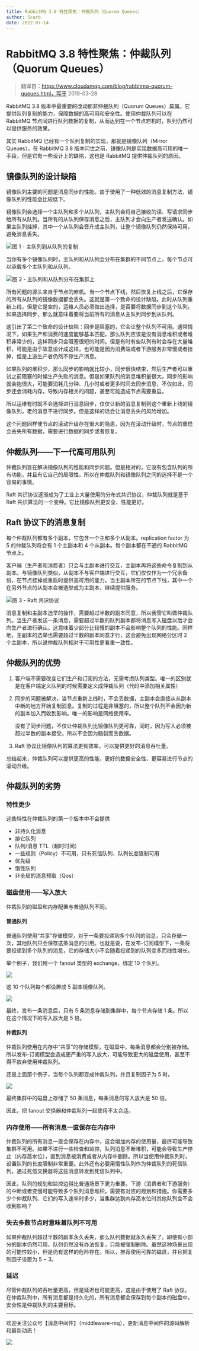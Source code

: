```yaml
---
title: RabbitMQ 3.8 特性聚焦：仲裁队列（Quorum Queues）
author: Scarb
date: 2022-07-14
---
```


# RabbitMQ 3.8 特性聚焦：仲裁队列（Quorum Queues）

> 翻译自：https://www.cloudamqp.com/blog/rabbitmq-quorum-queues.html，写于 2019-03-28

RabbitMQ 3.8 版本中最重要的改动那非仲裁队列（Quorum Queues）莫属。它提供队列复制的能力，保障数据的高可用和安全性。使用仲裁队列可以在 RabbitMQ 节点间进行队列数据的复制，从而达到在一个节点宕机时，队列仍然可以提供服务的效果。

其实 RabbitMQ 已经有一个队列复制的实现，那就是镜像队列（Mirror Queues）。在 RabbitMQ 3.8 版本问世之前，镜像队列是实现数据高可用的唯一手段，但是它有一些设计上的缺陷，这也是 RabbitMQ 提供仲裁队列的原因。

## 镜像队列的设计缺陷

镜像队列主要的问题是消息同步的性能。由于使用了一种低效的消息复制方法，镜像队列的性能会比较低下。

镜像队列会选择一个主队列和多个从队列，主队列会将自己接收的读、写请求同步给所有从队列。当所有的从队列保存消息之后，主队列才会向生产者发送确认。如果主队列挂掉，其中一个从队列会晋升成主队列，让整个镜像队列仍然保持可用，避免消息丢失。

![图 1 - 主队列到从队列的复制](https://scarb-images.oss-cn-hangzhou.aliyuncs.com/img/202207142159934.png)

当你有多个镜像队列时，主队列和从队列会分布在集群的不同节点上，每个节点可以承载多个主队列和从队列。

![图 2 - 主队列和从队列分布在集群上](https://scarb-images.oss-cn-hangzhou.aliyuncs.com/img/202207142159594.png)

所有问题的源头来自于节点的宕机。当一个节点下线，然后恢复上线之后，它保存的所有从队列的镜像数据都会丢失。这就是第一个致命的设计缺陷。此时从队列重新上线，但是它是空的，运维人员必须做出选择，是否要将数据同步到这个队列。如果选择同步，那么就意味着要将当前所有的消息从主队列同步到从队列。

这引出了第二个致命的设计缺陷：同步是阻塞的，它会让整个队列不可用。通常情况下，如果生产和消费的速度能够基本匹配，那么队列应该是没有消息堆积或者堆积非常少的，这样同步只会阻塞很短的时间。但是有时有些队列有时会存在大量堆积，可能是由于故意设计成这样，也可能是因为消费端或者下游服务非常慢或者挂掉，但是上游生产者仍然不停生产消息。

如果队列的堆积少，那么同步的影响就比较小，同步很快结束，然后生产者可以重试之前阻塞的时候生产失败的消息。但是如果队列的消息堆积量很大，同步的影响就会抱很大，可能要消耗几分钟、几小时或者更多时间去同步消息，不仅如此，同步还会消耗内存，导致内存相关的问题，甚至可能造成节点需要重启。

所以运维有时就不会选择进行消息同步，仅仅让新的消息复制到这个重新上线的镜像队列，老的消息不进行同步。但是这样的话会让消息丢失的风险增加。

这个问题同样使节点的滚动升级存在很大的隐患，因为在滚动升级时，节点的重启会丢失所有数据，需要进行数据的同步或者恢复。

## 仲裁队列——下一代高可用队列

仲裁队列旨在解决镜像队列的性能和同步问题。但是相对的，它没有包含队列的所有功能，并且有它自己的局限性。所以在仲裁队列和镜像队列之间的选择不是一个容易的事情。

Raft 共识协议逐渐成为了工业上大量使用的分布式共识协议，仲裁队列就是基于 Raft 共识算法的一个变种。它比镜像队列更安全、性能更好。

## Raft 协议下的消息复制

每个仲裁队列都有多个副本，它包含一个主和多个从副本。replication factor 为 5 的仲裁队列将会有 1 个主副本和 4 个从副本。每个副本都在不通的 RabbitMQ 节点上。

客户端（生产者和消费者）只会与主副本进行交互，主副本再将这些命令复制到从副本。与镜像队列类似，从副本不与客户端进行交互，它们仅仅作为一个冗余备份，在节点挂掉或重启时提供高可用的能力。当主副本所在的节点下线，其中一个在另外节点的从副本会被选举成为主副本，继续提供服务。

![图 3 - Raft 共识协议](https://www.cloudamqp.com/img/blog/rabbitmq-quorum-queues-raft-consensus-illustration.png)

消息复制和主副本选举的操作，需要超过半数的副本同意，所以我管它叫做仲裁队列。当生产者发送一条消息，需要超过半数的队列副本都将消息写入磁盘以后才会向生产者进行确认。这意味着少部分比较慢的副本不会影响整个队列的性能。同样地，主副本的选举也需要超过半数的副本同意才行，这会避免出现网络分区时 2 个主副本，所以说仲裁队列相对于可用性更看重一致性。

## 仲裁队列的优势

1. 客户端不需要改变它们生产和订阅的方法，无需考虑队列类型。唯一的区别就是在客户端定义队列的时候需要定义成仲裁队列（代码中添加相关属性）

2. 同步的问题被解决，当节点重新上线时，不会丢数据，主副本会直接从从副本中断的地方开始复制消息。复制的过程是非阻塞的，所以整个队列不会因为新的副本加入而收到影响。唯一的影响是网络使用率。

   没有了同步问题，不仅让仲裁队列比镜像队列更可靠，同时，因为写入必须被超过半数的副本接受，所以不会因为脑裂而丢数据。

3. Raft 协议比镜像队列的算法更有效率，可以提供更好的消息吞吐量。

总结起来，仲裁队列可以提供更高的性能、更好的数据安全性、更容易进行节点的滚动升级。

## 仲裁队列的劣势

### 特性更少

这些特性在仲裁队列的第一个版本中不会提供

* 非持久化消息
* 排它队列
* 队列/消息 TTL（超时时间）
* 一些规则（Policy）不可用，只有死信队列、队列长度限制可用
* 优先级
* 惰性队列
* 非全局的消息预取（Qos）

### 磁盘使用——写入放大

仲裁队列的磁盘和内存配置与普通队列不同。

#### 普通队列

普通队列使用“共享”存储模型，对于一条要投递到多个队列的消息，只会存储一次，其他队列只会保存这条消息的引用。也就是说，在发布-订阅模型下，一条将要投递到多个队列的消息，它的存储大小不会随着投递到的队列变多而线性增长。

举个例子，我们用一个 fanout 类型的 exchange，绑定 10 个队列。

![](https://scarb-images.oss-cn-hangzhou.aliyuncs.com/img/202207142200926.png)

这 10 个队列每个都设置成 5 副本镜像队列。

![](https://scarb-images.oss-cn-hangzhou.aliyuncs.com/img/202207142200310.png)

最终，发布一条消息后，只有 5 条消息存储到集群中，每个节点存储 1 条。所以在这个情况下的写入放大是 5 倍。

#### 仲裁队列

仲裁队列使用在内存中“共享”的存储模型，在磁盘中，每条消息都会分别被存储。所以发布-订阅模型会造成更严重的写入放大，可能导致更大的磁盘使用，甚至不得不放弃使用仲裁队列。

还是上面那个例子，当每个队列都变成仲裁队列，并且复制因子为 5 时。

![](https://scarb-images.oss-cn-hangzhou.aliyuncs.com/img/202207142202951.png)

最终集群中的磁盘上存储了 50 条消息，每条消息的写入放大是 50 倍。

因此，把 fanout 交换器和仲裁队列一起使用不太合适。

### 内存使用——所有消息一直保存在内存中

仲裁队列的所有消息一直会保存在内存中，这会增加内存的使用量，最终可能导致集群不可用。如果不进行一些检查和监控，队列消息不断堆积，可能会导致生产停止（内存高水位），直到消息被消费或者从内存中删除。所以当使用仲裁队列时，设置队列的长度限制非常重要。此外还有必要用惰性队列作为仲裁队列的死信队列，通过死信交换器将这些消息转发到死信队列中。

因此，队列的规划和监控边得比普通场景下更为重要。下游（消费者和下游服务）的中断或者变慢可能导致多个队列消息堆积，需要有对应的规划和措施。你需要多少个仲裁队列、它们的写入速率时多少，当集群达到内存高水位时其他队列会不会收到影响？

### 失去多数节点时意味着队列不可用

如果仲裁队列超过半数的副本永久丢失，那么队列数据就永久丢失了。即便有小部分的副本仍然可用，队列仍然没有办法恢复，只能被强制删除。虽然这种场景出现的可能性较小，但是仍有这样的危险存在。所以，推荐使用可靠的磁盘，并且把复制因子设置为 5 ~ 3。

### 延迟

尽管仲裁队列的吞吐量更高，但是延迟也可能更高，这是由于使用了 Raft 协议。在仲裁队列中，所有消息都是持久化的，所有消息都会保存到每个副本的磁盘中。安全性是仲裁队列的主要目标。

---

欢迎关注公众号【消息中间件】（middleware-mq），更新消息中间件的源码解析和最新动态！

![](https://scarb-images.oss-cn-hangzhou.aliyuncs.com/img/202205170102971.jpg)
